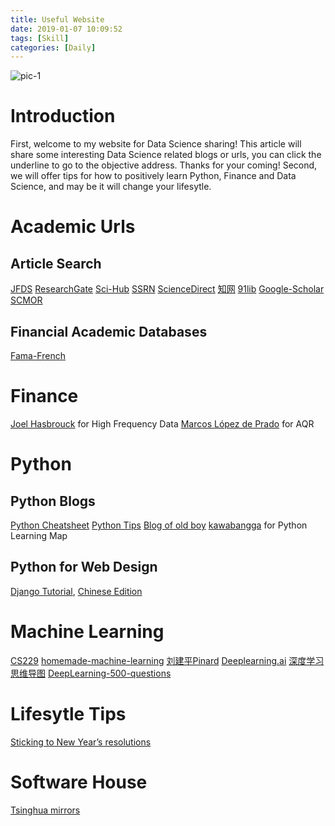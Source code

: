 ```yaml
---
title: Useful Website
date: 2019-01-07 10:09:52
tags: [Skill]
categories: [Daily]
---
```

![pic-1](https://www.gsb.stanford.edu/sites/gsb/files/styles/1630x_variable/public/resources/huang-goalssteps-1630_1.jpg?itok=s61fdD8u)
# Introduction
First, welcome to my website for Data Science sharing!
This article will share some interesting Data Science related blogs or urls, you can click the underline to go to the objective address.
Thanks for your coming!
Second, we will offer tips for how to positively learn Python, Finance and Data Science, and may be it will change your lifesytle.

# Academic Urls
## Article Search
[JFDS](http://www.keaipublishing.com/en/journals/the-journal-of-finance-and-data-science/)
[ResearchGate](https://www.researchgate.net/)
[Sci-Hub](http://sci-hub.tw/)
[SSRN](https://www.ssrn.com/en/)
[ScienceDirect](https://www.sciencedirect.com/)
[知网](http://www.cnki.net/)
[91lib](http://www.91lib.com/)
[Google-Scholar](https://scholar.google.com)
[SCMOR](http://dir.scmor.com/)
## Financial Academic Databases
[Fama-French](frmba.tuck.dartmouth.edu/pages/faculty/ken.french/data_library.html)

# Finance
[Joel Hasbrouck](http://people.stern.nyu.edu/jhasbrou/) for High Frequency Data
[Marcos López de Prado](http://www.quantresearch.info/) for AQR

# Python
## Python Blogs
[Python Cheatsheet](https://www.pythoncheatsheet.org/?hmsr=pycourses.com&utm_source=pycourses.com&utm_medium=pycourses.com#Dataclasses)
[Python Tips](https://pythontips.com/)
[Blog of old boy](https://www.cnblogs.com/bingabcd/p/6984792.html)
[kawabangga](https://www.kawabangga.com/how-to-learn-python) for Python Learning Map

## Python for Web Design
[Django Tutorial](https://simpleisbetterthancomplex.com/), [Chinese Edition](https://jfds.nos-eastchina1.126.net/django_tutorial.pdf)

# Machine Learning
[CS229](http://cs229.stanford.edu/)
[homemade-machine-learning](https://github.com/trekhleb/homemade-machine-learning)
[刘建平Pinard](https://www.cnblogs.com/pinard/)
[Deeplearning.ai](https://www.deeplearning.ai/)
[深度学习思维导图](https://github.com/dformoso/deeplearning-mindmap)
[DeepLearning-500-questions](https://github.com/scutan90/DeepLearning-500-questions)

# Lifesytle Tips
[Sticking to New Year&rsquo;s resolutions](https://news.stanford.edu/2018/12/28/resolutions/)

# Software House
[Tsinghua mirrors](https://mirrors.tuna.tsinghua.edu.cn/)

